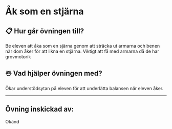 # Åk som en stjärna 

## 📋 Hur går övningen till?

Be eleven att åka som en sjärna genom att sträcka ut armarna och benen när dom åker för att likna en stjärna. Viktigt att få med armarna då de har grovmotorik

## ☃️ Vad hjälper övningen med?

Ökar understödsytan på eleven för att underlätta balansen när eleven åker.

---

## Övning inskickad av:
Okänd
